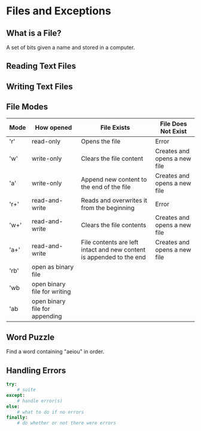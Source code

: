 # Files and Exceptions

## What is a File?

A set of bits given a name and stored in a computer.

## Reading Text Files

## Writing Text Files

## File Modes

| Mode | How opened                     | File Exists                                                          | File Does Not Exist          |
| ---- | ------------------------------ | -------------------------------------------------------------------- | ---------------------------- |
| 'r'  | read-only                      | Opens the file                                                       | Error                        |
| 'w'  | write-only                     | Clears the file content                                              | Creates and opens a new file |
| 'a'  | write-only                     | Append new content to the end of the file                            | Creates and opens a new file |
| 'r+' | read-and-write                 | Reads and overwrites it from the beginning                           | Error                        |
| 'w+' | read-and-write                 | Clears the file contents                                             | Creates and opens a new file |
| 'a+' | read-and-write                 | File contents are left intact and new content is appended to the end | Creates and opens a new file |
| 'rb' | open as binary file            |
| 'wb  | open binary file for writing   |
| 'ab  | open binary file for appending |

## Word Puzzle

Find a word containing "aeiou" in order.

## Handling Errors

```python
try:
    # suite
except:
    # handle error(s)
else:
    # what to do if no errors
finally:
    # do whether or not there were errors
```
